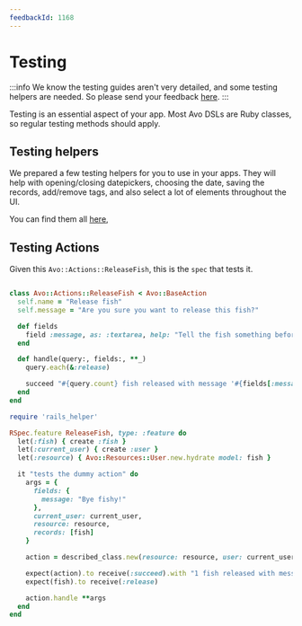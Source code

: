 ```yaml
---
feedbackId: 1168
---
```


# Testing

:::info
We know the testing guides aren't very detailed, and some testing helpers are needed. So please send your feedback [here](https://github.com/avo-hq/avo/discussions/1168).
:::

Testing is an essential aspect of your app. Most Avo DSLs are Ruby classes, so regular testing methods should apply.

## Testing helpers

We prepared a few testing helpers for you to use in your apps. They will help with opening/closing datepickers, choosing the date, saving the records, add/remove tags, and also select a lot of elements throughout the UI.

You can find them all [here](https://github.com/avo-hq/avo/blob/main/lib/avo/test_helpers.rb),

## Testing Actions

Given this `Avo::Actions::ReleaseFish`, this is the `spec` that tests it.

```ruby

class Avo::Actions::ReleaseFish < Avo::BaseAction
  self.name = "Release fish"
  self.message = "Are you sure you want to release this fish?"

  def fields
    field :message, as: :textarea, help: "Tell the fish something before releasing."
  end

  def handle(query:, fields:, **_)
    query.each(&:release)

    succeed "#{query.count} fish released with message '#{fields[:message]}'."
  end
end

```

```ruby
require 'rails_helper'

RSpec.feature ReleaseFish, type: :feature do
  let(:fish) { create :fish }
  let(:current_user) { create :user }
  let(:resource) { Avo::Resources::User.new.hydrate model: fish }

  it "tests the dummy action" do
    args = {
      fields: {
        message: "Bye fishy!"
      },
      current_user: current_user,
      resource: resource,
      records: [fish]
    }

    action = described_class.new(resource: resource, user: current_user, view: :edit)

    expect(action).to receive(:succeed).with "1 fish released with message 'Bye fishy!'."
    expect(fish).to receive(:release)

    action.handle **args
  end
end
```
